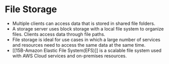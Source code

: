 # File Storage
- Multiple clients can access data that is stored in shared file folders.
- A storage server uses block storage with a local file system to organize files. Clients access data through file paths.
- File storage is ideal for use cases in which a large number of services and resources need to access the same data at the same time.
- [[15B-Amazon Elastic File System(EFS)]] is a scalable file system used with AWS Cloud services and on-premises resources.


